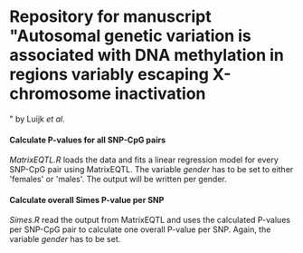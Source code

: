 # Repository for manuscript "Autosomal genetic variation is associated with DNA methylation in regions variably escaping X-chromosome inactivation
" by Luijk _et al_.

#### Calculate P-values for all SNP-CpG pairs

_MatrixEQTL.R_ loads the data and fits a linear regression model for every SNP-CpG pair using MatrixEQTL. The variable _gender_ has to be set to either 'females' or 'males'. The output will be written per gender.

#### Calculate overall Simes P-value per SNP

_Simes.R_ read the output from MatrixEQTL and uses the calculated P-values per SNP-CpG pair to calculate one overall P-value per SNP. Again, the variable _gender_ has to be set.